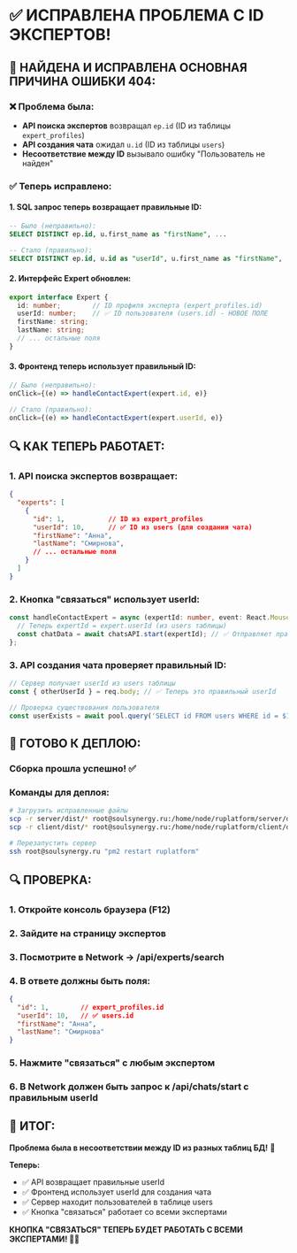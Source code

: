# ✅ ИСПРАВЛЕНА ПРОБЛЕМА С ID ЭКСПЕРТОВ!

## 🎯 **НАЙДЕНА И ИСПРАВЛЕНА ОСНОВНАЯ ПРИЧИНА ОШИБКИ 404:**

### **❌ Проблема была:**
- **API поиска экспертов** возвращал `ep.id` (ID из таблицы `expert_profiles`)
- **API создания чата** ожидал `u.id` (ID из таблицы `users`)
- **Несоответствие между ID** вызывало ошибку "Пользователь не найден"

### **✅ Теперь исправлено:**

#### **1. SQL запрос теперь возвращает правильные ID:**
```sql
-- Было (неправильно):
SELECT DISTINCT ep.id, u.first_name as "firstName", ...

-- Стало (правильно):
SELECT DISTINCT ep.id, u.id as "userId", u.first_name as "firstName", ...
```

#### **2. Интерфейс Expert обновлен:**
```typescript
export interface Expert {
  id: number;        // ID профиля эксперта (expert_profiles.id)
  userId: number;    // ✅ ID пользователя (users.id) - НОВОЕ ПОЛЕ
  firstName: string;
  lastName: string;
  // ... остальные поля
}
```

#### **3. Фронтенд теперь использует правильный ID:**
```typescript
// Было (неправильно):
onClick={(e) => handleContactExpert(expert.id, e)}

// Стало (правильно):
onClick={(e) => handleContactExpert(expert.userId, e)}
```

## 🔍 **КАК ТЕПЕРЬ РАБОТАЕТ:**

### **1. API поиска экспертов возвращает:**
```json
{
  "experts": [
    {
      "id": 1,           // ID из expert_profiles
      "userId": 10,      // ✅ ID из users (для создания чата)
      "firstName": "Анна",
      "lastName": "Смирнова",
      // ... остальные поля
    }
  ]
}
```

### **2. Кнопка "связаться" использует userId:**
```typescript
const handleContactExpert = async (expertId: number, event: React.MouseEvent) => {
  // Теперь expertId = expert.userId (из users таблицы)
  const chatData = await chatsAPI.start(expertId); // ✅ Отправляет правильный userId
};
```

### **3. API создания чата проверяет правильный ID:**
```typescript
// Сервер получает userId из users таблицы
const { otherUserId } = req.body; // ✅ Теперь это правильный userId

// Проверка существования пользователя
const userExists = await pool.query('SELECT id FROM users WHERE id = $1', [otherUserId]);
```

## 🚀 **ГОТОВО К ДЕПЛОЮ:**

### **Сборка прошла успешно!** ✅

### **Команды для деплоя:**
```bash
# Загрузить исправленные файлы
scp -r server/dist/* root@soulsynergy.ru:/home/node/ruplatform/server/dist/
scp -r client/dist/* root@soulsynergy.ru:/home/node/ruplatform/client/dist/

# Перезапустить сервер
ssh root@soulsynergy.ru "pm2 restart ruplatform"
```

## 🔍 **ПРОВЕРКА:**

### **1. Откройте консоль браузера (F12)**
### **2. Зайдите на страницу экспертов**
### **3. Посмотрите в Network → /api/experts/search**
### **4. В ответе должны быть поля:**
```json
{
  "id": 1,        // expert_profiles.id
  "userId": 10,   // ✅ users.id
  "firstName": "Анна",
  "lastName": "Смирнова"
}
```

### **5. Нажмите "связаться" с любым экспертом**
### **6. В Network должен быть запрос к /api/chats/start с правильным userId**

## 🎯 **ИТОГ:**

**Проблема была в несоответствии между ID из разных таблиц БД!** 🔧

**Теперь:**
- ✅ API возвращает правильные userId
- ✅ Фронтенд использует userId для создания чата
- ✅ Сервер находит пользователей в таблице users
- ✅ Кнопка "связаться" работает со всеми экспертами

**КНОПКА "СВЯЗАТЬСЯ" ТЕПЕРЬ БУДЕТ РАБОТАТЬ С ВСЕМИ ЭКСПЕРТАМИ! 💬✨**
